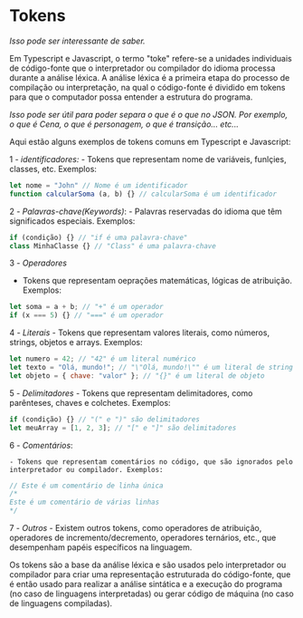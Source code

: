 # Tokens 

_Isso pode ser interessante de saber._

Em Typescript e Javascript, o termo "toke" refere-se a unidades individuais de código-fonte que o interpretador ou compilador do idioma processa durante a análise léxica. A análise léxica é a primeira etapa do processo de compilação ou interpretação, na qual o código-fonte é dividido em tokens para que o computador possa entender a estrutura do programa. 

_Isso pode ser útil para poder separa o que é o que no JSON. Por exemplo, o que é Cena, o que é personagem, o que é transição... etc..._

Aqui estão alguns exemplos de tokens comuns em Typescript e Javascript: 

 1 - *identificadores:*
    - Tokens que representam nome de variáveis, funlçies, classes, etc. Exemplos: 
```javascript 
let nome = "John" // Nome é um identificador 
function calcularSoma (a, b) {} // calcularSoma é um identificador
```

2 - *Palavras-chave(Keywords)*:
    - Palavras reservadas do idioma que têm significados especiais. Exemplos: 

```javascript
if (condição) {} // "if é uma palavra-chave"
class MinhaClasse {} // "Class" é uma palavra-chave
```

3 - *Operadores*
 - Tokens que representam oeprações matemáticas, lógicas de atribuição. Exemplos: 

```javascript
let soma = a + b; // "+" é um operador
if (x === 5) {} // "===" é um operador
```

4 - *Literais*
    - Tokens que representam valores literais, como números, strings, objetos e arrays. Exemplos: 

```javascript
let numero = 42; // "42" é um literal numérico
let texto = "Olá, mundo!"; // "\"Olá, mundo!\"" é um literal de string
let objeto = { chave: "valor" }; // "{}" é um literal de objeto 
```

5 - *Delimitadores*
    - Tokens que representam delimitadores, como parênteses, chaves e colchetes. Exemplos: 

```javascript
if (condição) {} // "(" e ")" são delimitadores
let meuArray = [1, 2, 3]; // "[" e "]" são delimitadores
```

6 - *Comentários*:

    - Tokens que representam comentários no código, que são ignorados pelo interpretador ou compilador. Exemplos:

```javascript
// Este é um comentário de linha única
/*
Este é um comentário de várias linhas
*/
```

7 - *Outros*
    - Existem outros tokens, como operadores de atribuição, operadores de incremento/decremento, operadores ternários, etc., que desempenham papéis específicos na linguagem.

Os tokens são a base da análise léxica e são usados pelo interpretador ou compilador para criar uma representação estruturada do código-fonte, que é então usado para realizar a análise sintática e a execução do programa (no caso de linguagens interpretadas) ou gerar código de máquina (no caso de linguagens compiladas).
